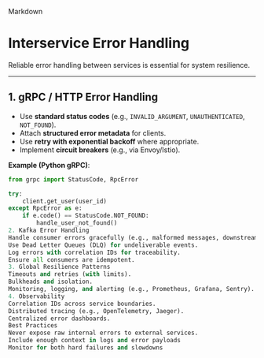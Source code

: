 Markdown

# Interservice Error Handling

Reliable error handling between services is essential for system resilience.

---

## 1. gRPC / HTTP Error Handling

* Use **standard status codes** (e.g., `INVALID_ARGUMENT`, `UNAUTHENTICATED`, `NOT_FOUND`).
* Attach **structured error metadata** for clients.
* Use **retry with exponential backoff** where appropriate.
* Implement **circuit breakers** (e.g., via Envoy/Istio).

**Example (Python gRPC)**:
```python
from grpc import StatusCode, RpcError

try:
    client.get_user(user_id)
except RpcError as e:
    if e.code() == StatusCode.NOT_FOUND:
        handle_user_not_found()
2. Kafka Error Handling
Handle consumer errors gracefully (e.g., malformed messages, downstream failures).
Use Dead Letter Queues (DLQ) for undeliverable events.
Log errors with correlation IDs for traceability.
Ensure all consumers are idempotent.
3. Global Resilience Patterns
Timeouts and retries (with limits).
Bulkheads and isolation.
Monitoring, logging, and alerting (e.g., Prometheus, Grafana, Sentry).
4. Observability
Correlation IDs across service boundaries.
Distributed tracing (e.g., OpenTelemetry, Jaeger).
Centralized error dashboards.
Best Practices
Never expose raw internal errors to external services.
Include enough context in logs and error payloads
Monitor for both hard failures and slowdowns
